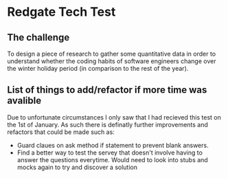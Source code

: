 # Redgate Tech Test

## The challenge
To design a piece of research to gather some quantitative data in order to understand whether the coding habits of software engineers change over the winter holiday period (in comparison to the rest of the year).



## List of things to add/refactor if more time was avalible
Due to unfortunate circumstances I only saw that I had recieved this test on the 1st of January. As such there is definatly further improvements and refactors that could be made such as:
- Guard claues on ask method if statement to prevent blank answers.
- Find a better way to test the servey that doesn't involve having to answer the questions everytime. Would need to look into stubs and mocks again to try and discover a solution
